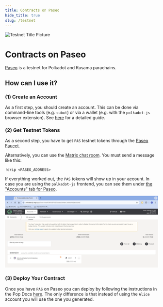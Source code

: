 ```yaml
---
title: Contracts on Paseo
hide_title: true
slug: /testnet
---
```


![Testnet Title Picture](/img/title/testnet.svg)

# Contracts on Paseo

[Paseo](https://wiki.polkadot.network/docs/build-pdk#paseo-testnet) is a testnet for
Polkadot and Kusama parachains.

## How can I use it?
### (1) Create an Account

As a first step, you should create an account. This can be done via command-line
tools (e.g. `subxt`) or via a wallet (e.g. with the `polkadot-js` browser extension).
See [here](https://wiki.polkadot.network/docs/learn-account-generation) for a detailed guide.

### (2) Get Testnet Tokens

As a second step, you have to get `PAS` testnet tokens through the [Paseo Faucet](https://faucet.polkadot.io/).

Alternatively, you can use the [Matrix chat room](https://wiki.polkadot.network/docs/learn-DOT#getting-tokens-on-the-paseo-testnet).
You must send a message like this:

```
!drip <PASEO_ADDRESS>
```

If everything worked out, the `PAS` tokens will show up in your account.
In case you are using the `polkadot-js` frontend, you can see them under
[the "Accounts" tab for Paseo](https://polkadot.js.org/apps/?rpc=wss%3A%2F%2Fpaseo.dotters.network#/accounts).

<img src="/img/pas-in-wallet.png" alt="Paseo testnet tokens in wallet" />


### (3) Deploy Your Contract

Once you have `PAS` on Paseo you can deploy by following the instructions in the Pop Docs [here](https://learn.onpop.io/contracts/guides/deploy-on-pop-testnet#:~:text=Transfer%20from%20Paseo%20Relay%20Network%20to%20Pop%20Testnet).
The only difference is that instead of using the `Alice` account you will use the one you generated.
